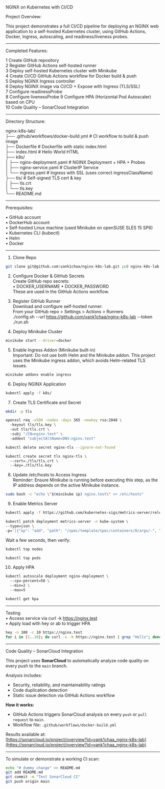NGINX on Kubernetes with CI/CD  

Project Overview:  

This project demonstrates a full CI/CD pipeline for deploying an NGINX web application to a self-hosted Kubernetes cluster, using GitHub Actions, Docker, Ingress, autoscaling, and readiness/liveness probes.  
________________________________________  
Completed Features:  

1	Create GitHub repository  
2	Register GitHub Actions self-hosted runner  
3	Deploy self-hosted Kubernetes cluster with Minikube  
4	Create CI/CD GitHub Actions workflow for Docker build & push  
5	Deploy NGINX Ingress controller  
6	Deploy NGINX image via CI/CD + Expose with Ingress (TLS/SSL)  
7	Configure readinessProbe  
8	Configure livenessProbe 
9	Configure HPA (Horizontal Pod Autoscaler) based on CPU  
10 Code Quality – SonarCloud Integration  
________________________________________  
Directory Structure:  

nginx-k8s-lab/  
├── .github/workflows/docker-build.yml   # CI workflow to build & push image  
├── Dockerfile                           # Dockerfile with static index.html  
├── index.html                           # Hello World HTML  
├── k8s/  
│   ├── nginx-deployment.yaml           # NGINX Deployment + HPA + Probes  
│   ├── nginx-service.yaml              # ClusterIP Service  
│   └── ingress.yaml                    # Ingress with SSL (uses correct ingressClassName)  
├── tls/                                 # Self-signed TLS cert & key  
│   ├── tls.crt  
│   └── tls.key  
└── README.md  

________________________________________  
Prerequisites:  

•	GitHub account  
•	DockerHub account  
•	Self-hosted Linux machine (used Minikube on openSUSE SLES 15 SP6)  
•	Kubernetes CLI (kubectl)  
•	Helm  
•	Docker  

________________________________________
1. Clone Repo  
```bash
git clone git@github.com:vank1chaa/nginx-k8s-lab.git ;cd nginx-k8s-lab  
```
2. Configure Docker & GitHub Secrets  
Create GitHub repo secrets:  
•	DOCKER_USERNAME
•	DOCKER_PASSWORD  
These are used in the GitHub Actions workflow.  

3. Register GitHub Runner  
Download and configure self-hosted runner:  
From your GitHub repo > Settings > Actions > Runners  
./config.sh --url https://github.com/vank1chaa/nginx-k8s-lab --token <TOKEN>  
./run.sh  

4. Deploy Minikube Cluster  
```bash
minikube start --driver=docker  
```
5. Enable Ingress Addon (Minikube built-in)  
Important: Do not use both Helm and the Minikube addon. This project uses the Minikube ingress addon, which avoids Helm-related TLS issues.  
```bash
minikube addons enable ingress  
```

6. Deploy NGINX Application  
```bash
kubectl apply -f k8s/  
```
7. Create TLS Certificate and Secret  
```bash
mkdir -p tls
```  
```bash
openssl req -x509 -nodes -days 365 -newkey rsa:2048 \  
  -keyout tls/tls.key \  
  -out tls/tls.crt \  
  -subj "/CN=nginx.test" \  
  -addext "subjectAltName=DNS:nginx.test"  
```
```bash
kubectl delete secret nginx-tls --ignore-not-found
```
```bash
kubectl create secret tls nginx-tls \  
  --cert=./tls/tls.crt \  
  --key=./tls/tls.key  
  ```
8. Update /etc/hosts to Access Ingress  
Reminder: Ensure Minikube is running before executing this step, as the IP address depends on the active Minikube instance.  
```bash
sudo bash -c "echo \"$(minikube ip) nginx.test\" >> /etc/hosts"  
```  
9. Enable Metrics Server  
```bash
kubectl apply -f https://github.com/kubernetes-sigs/metrics-server/releases/latest/download/components.yaml
```
  ```bash
kubectl patch deployment metrics-server -n kube-system \  
  --type=json \  
  -p='[{"op": "add", "path": "/spec/template/spec/containers/0/args/-", "value": "--kubelet-insecure-tls"}]'  
```
Wait a few seconds, then verify:   
```bash
kubectl top nodes
```
```bash  
kubectl top pods  
```
10. Apply HPA  
```bash
kubectl autoscale deployment nginx-deployment \  
  --cpu-percent=50 \  
  --min=2 \  
  --max=5
```
```bash  
kubectl get hpa  
```
________________________________________  
Testing  
•	Access service via curl -k https://nginx.test  
•	Apply load with hey or ab to trigger HPA  
```bash
hey -n 100 -c 10 https://nginx.test  
for i in {1..10}; do curl -s -k https://nginx.test | grep "Hello"; done
```
________________________________________
Code Quality – SonarCloud Integration

This project uses **SonarCloud** to automatically analyze code quality on every push to the `main` branch.

Аnalysis includes:
- Security, reliability, and maintainability ratings  
- Code duplication detection  
- Static issue detection via GitHub Actions workflow  

**How it works:**
- GitHub Actions triggers SonarCloud analysis on every `push` or `pull request` to `main`.
- Workflow file: `.github/workflows/docker-build.yml`

Results available at:  
[https://sonarcloud.io/project/overview?id=vank1chaa_nginx-k8s-lab](https://sonarcloud.io/project/overview?id=vank1chaa_nginx-k8s-lab)

---

To simulate or demonstrate a working CI scan:

```bash
echo "# dummy change" >> README.md
git add README.md
git commit -m "Test SonarCloud CI"
git push origin main
```

